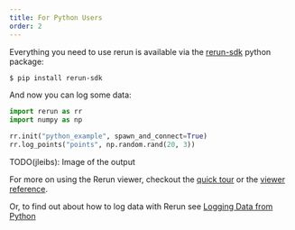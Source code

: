 ```yaml
---
title: For Python Users
order: 2
---
```


Everything you need to use rerun is available via the [rerun-sdk](https://pypi.org/project/rerun-sdk/) python package:
```bash
$ pip install rerun-sdk
```

And now you can log some data:
```python
import rerun as rr
import numpy as np

rr.init("python_example", spawn_and_connect=True)
rr.log_points("points", np.random.rand(20, 3))
```
TODO(jleibs): Image of the output

For more on using the Rerun viewer, checkout the [quick tour](getting-started/quick-tour) or the
[viewer reference](reference/viewer).

Or, to find out about how to log data with Rerun see [Logging Data from Python](getting-started/logging-data-python)
